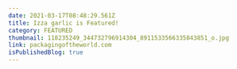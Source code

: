 ```yaml
---
date: 2021-03-17T08:48:29.561Z
title: Izza garlic is Featured!
category: FEATURED
thumbnail: 118235249_344732796914304_8911533566335843851_o.jpg
link: packagingoftheworld.com
isPublishedBlog: true
---
```


